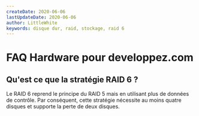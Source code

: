 ```yaml
---
createDate: 2020-06-06
lastUpdateDate: 2020-06-06
author: LittleWhite
keywords: disque dur, raid, stockage, raid 6
---
```


# FAQ Hardware pour developpez.com

## Qu'est ce que la stratégie RAID 6 ?

Le RAID 6 reprend le principe du RAID 5 mais en utilisant plus de données de contrôle. Par conséquent, cette stratégie nécessite au moins quatre disques et supporte la perte de deux disques.
